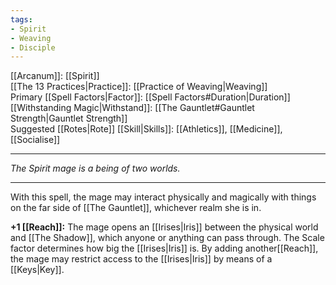 ```yaml
---
tags:
- Spirit
- Weaving
- Disciple
---
```


[[Arcanum]]: [[Spirit]]\
[[The 13 Practices|Practice]]: [[Practice of Weaving|Weaving]]\
Primary [[Spell Factors|Factor]]: [[Spell Factors#Duration|Duration]]\
[[Withstanding Magic|Withstand]]: [[The Gauntlet#Gauntlet Strength|Gauntlet Strength]]\
Suggested [[Rotes|Rote]] [[Skill|Skills]]: [[Athletics]], [[Medicine]], [[Socialise]]

---

_The Spirit mage is a being of two worlds._

---

With this spell, the mage may interact physically and magically with things on the far side of [[The Gauntlet]], whichever realm she is in.

**+1 [[Reach]]:** The mage opens an [[Irises|Iris]] between the physical world and [[The Shadow]], which anyone or anything can pass through. The Scale factor determines how big the [[Irises|Iris]] is. By adding another[[Reach]], the mage may restrict access to the [[Irises|Iris]] by means of a [[Keys|Key]].